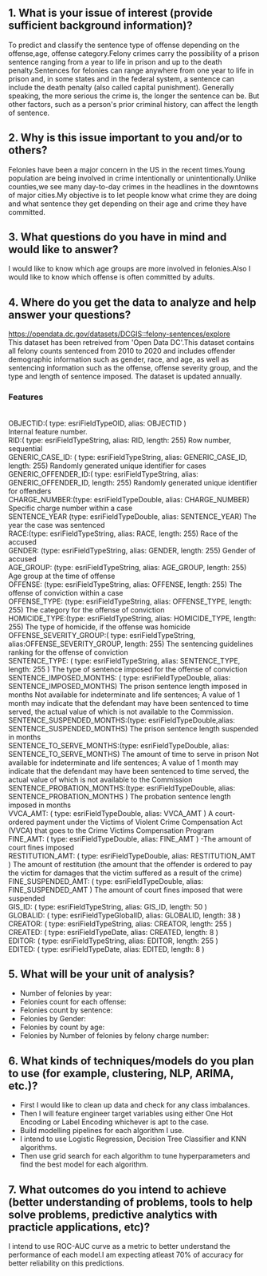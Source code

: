 ## 1. What is your issue of interest (provide sufficient background information)?
To predict and classify the sentence type of offense depending on the offense,age, offense category.Felony crimes carry the possibility of a prison sentence ranging from a year to life in prison and up to the death penalty.Sentences for felonies can range anywhere from one year to life in prison and, in some states and in the federal system, a sentence can include the death penalty (also called capital punishment). Generally speaking, the more serious the crime is, the longer the sentence can be. But other factors, such as a person's prior criminal history, can affect the length of sentence.
## 2. Why is this issue important to you and/or to others?
Felonies have been a major concern in the US in the recent times.Young population are being involved in crime intentionally or unintentionally.Unlike counties,we see many day-to-day crimes in the headlines in the downtowns of major cities.My objective is to let people know what crime they are doing and what sentence they get depending on their age and crime they have committed.
## 3. What questions do you have in mind and would like to answer?
I would like to know which age groups are more involved in felonies.Also I would like to know which offense is often committed by adults.
## 4. Where do you get the data to analyze and help answer your questions?
https://opendata.dc.gov/datasets/DCGIS::felony-sentences/explore
<br />This dataset has been retreived from 'Open Data DC'.This dataset contains all felony counts sentenced from 2010 to 2020 and includes offender demographic information such as gender, race, and age, as well as sentencing information such as the offense, offense severity group, and the type and length of sentence imposed. The dataset is updated annually.
### Features
<br />OBJECTID:( type: esriFieldTypeOID, alias: OBJECTID )
<br />Internal feature number.
<br />RID:( type: esriFieldTypeString, alias: RID, length: 255)
Row number, sequential
<br />GENERIC_CASE_ID: ( type: esriFieldTypeString, alias: GENERIC_CASE_ID, length: 255)
Randomly generated unique identifier for cases
<br />GENERIC_OFFENDER_ID:( type: esriFieldTypeString, alias: GENERIC_OFFENDER_ID, length: 255)
Randomly generated unique identifier for offenders
<br />CHARGE_NUMBER:(type: esriFieldTypeDouble, alias: CHARGE_NUMBER)
Specific charge number within a case
<br />SENTENCE_YEAR (type: esriFieldTypeDouble, alias: SENTENCE_YEAR)
The year the case was sentenced
<br />RACE:(type: esriFieldTypeString, alias: RACE, length: 255)
Race of the accused
<br />GENDER: (type: esriFieldTypeString, alias: GENDER, length: 255)
Gender of accused
<br />AGE_GROUP: (type: esriFieldTypeString, alias: AGE_GROUP, length: 255)
Age group at the time of offense
<br />OFFENSE: (type: esriFieldTypeString, alias: OFFENSE, length: 255)
The offense of conviction within a case
<br />OFFENSE_TYPE: (type: esriFieldTypeString, alias: OFFENSE_TYPE, length: 255)
The category for the offense of conviction
<br />HOMICIDE_TYPE:(type: esriFieldTypeString, alias: HOMICIDE_TYPE, length: 255)
The type of homicide, if the offense was homicide
<br />OFFENSE_SEVERITY_GROUP:( type: esriFieldTypeString, alias:OFFENSE_SEVERITY_GROUP, length: 255)
The sentencing guidelines ranking for the offense of conviction
<br />SENTENCE_TYPE: ( type: esriFieldTypeString, alias: SENTENCE_TYPE, length: 255 )
The type of sentence imposed for the offense of conviction
<br />SENTENCE_IMPOSED_MONTHS: ( type: esriFieldTypeDouble, alias: SENTENCE_IMPOSED_MONTHS)
The prison sentence length imposed in months Not available for indeterminate and life sentences; A value of 1 month may indicate that the defendant may have been sentenced to time served, the actual value of which is not available to the Commission.
<br />SENTENCE_SUSPENDED_MONTHS:(type: esriFieldTypeDouble,alias: SENTENCE_SUSPENDED_MONTHS)
The prison sentence length suspended in months
<br />SENTENCE_TO_SERVE_MONTHS:(type: esriFieldTypeDouble, alias: SENTENCE_TO_SERVE_MONTHS)
The amount of time to serve in prison Not available for indeterminate and life sentences; A value of 1 month may indicate that the defendant may have been sentenced to time served, the actual value of which is not available to the Commission
<br />SENTENCE_PROBATION_MONTHS:(type: esriFieldTypeDouble, alias: SENTENCE_PROBATION_MONTHS )
The probation sentence length imposed in months
<br />VVCA_AMT: ( type: esriFieldTypeDouble, alias: VVCA_AMT )
A court-ordered payment under the Victims of Violent Crime Compensation Act (VVCA) that goes to the Crime Victims Compensation Program
<br />FINE_AMT: ( type: esriFieldTypeDouble, alias: FINE_AMT ) -The amount of court fines imposed
<br />RESTITUTION_AMT: ( type: esriFieldTypeDouble, alias: RESTITUTION_AMT )
The amount of restitution (the amount that the offender is ordered to pay the victim for damages that the victim suffered as a result of the crime)
<br />FINE_SUSPENDED_AMT: ( type: esriFieldTypeDouble, alias: FINE_SUSPENDED_AMT )
The amount of court fines imposed that were suspended
<br />GIS_ID: ( type: esriFieldTypeString, alias: GIS_ID, length: 50 )
<br />GLOBALID: ( type: esriFieldTypeGlobalID, alias: GLOBALID, length: 38 )
<br />CREATOR: ( type: esriFieldTypeString, alias: CREATOR, length: 255 )
<br />CREATED: ( type: esriFieldTypeDate, alias: CREATED, length: 8 )
<br />EDITOR: ( type: esriFieldTypeString, alias: EDITOR, length: 255 )
<br />EDITED: ( type: esriFieldTypeDate, alias: EDITED, length: 8 )
## 5. What will be your unit of analysis?
* Number of felonies by year:
* Felonies count for each offense:
* Felonies count by sentence:
* Felonies by Gender:
* Felonies by count by age:
* Felonies by Number of felonies by felony charge number:
## 6. What kinds of techniques/models do you plan to use (for example, clustering, NLP, ARIMA, etc.)?
* First I would like to clean up data and check for any class imbalances.
* Then I will feature engineer target variables using either One Hot Encoding or Label Encoding whichever is apt to the case.
* Build modelling pipelines for each algorithm I use.
* I intend to use Logistic Regression, Decision Tree Classifier and KNN algorithms.
* Then use grid search for each algorithm to tune hyperparameters and find the best model for each algorithm.
## 7. What outcomes do you intend to achieve (better understanding of problems, tools to help solve problems, predictive analytics with practicle applications, etc)?
I intend to use ROC-AUC curve as a metric to better understand the performance of each model.I am expecting atleast 70% of accuracy for better reliability on this predictions.
